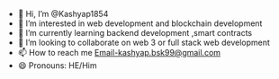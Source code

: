 - 👋 Hi, I’m @Kashyap1854
- 👀 I’m interested in web development and blockchain development
- 🌱 I’m currently learning backend development ,smart contracts
- 💞️ I’m looking to collaborate on web 3 or full stack web development
- 📫 How to reach me Email-kashyap.bsk99@gmail.com
- 😄 Pronouns: HE/Him
  

<!---
Kashyap1854/Kashyap1854 is a ✨ special ✨ repository because its `README.md` (this file) appears on your GitHub profile.
You can click the Preview link to take a look at your changes.
--->
